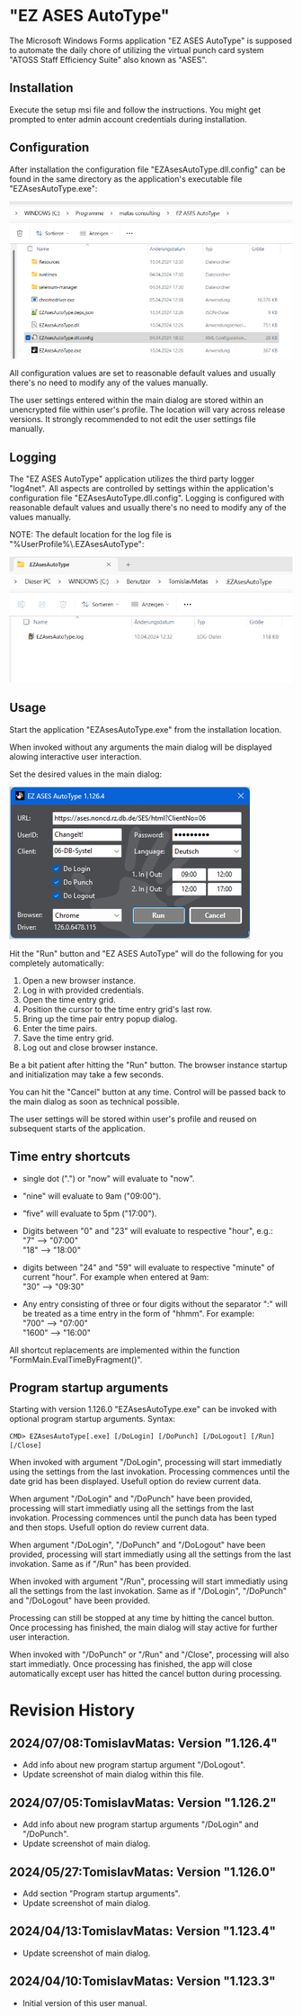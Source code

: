 # "EZ ASES AutoType"
The Microsoft Windows Forms application "EZ ASES AutoType" is supposed
to automate the daily chore of utilizing the virtual punch card system
"ATOSS Staff Efficiency Suite" also known as "ASES".

## Installation 
Execute the setup msi file and follow the instructions. 
You might get prompted to enter admin account credentials during installation.

## Configuration
After installation the configuration file "EZAsesAutoType.dll.config" 
can be found in the same directory as the application's executable 
file "EZAsesAutoType.exe":

![ConfigFile](../res/img/Screenshot-WindowsExplorer-ConfigFile.png)

All configuration values are set to reasonable default values 
and usually there's no need to modify any of the values manually.

The user settings entered within the main dialog are stored within
an unencrypted file within user's profile. The location will vary
across release versions. It strongly recommended to not edit the
user settings file manually.

## Logging
The "EZ ASES AutoType" application utilizes the third party logger "log4net". 
All aspects are controlled by settings within the application's configuration 
file "EZAsesAutoType.dll.config". Logging is configured with reasonable default 
values and usually there's no need to modify any of the values manually.

NOTE: The default location for the log file is "%UserProfile%&#92;.EZAsesAutoType":

![LogFile](../res/img/Screenshot-WindowsExplorer-LogFile.png)

## Usage
Start the application "EZAsesAutoType.exe" from the installation location.

When invoked without any arguments the main dialog will be displayed
alowing interactive user interaction.

Set the desired values in the main dialog:

![MainDialog](../res/img/Screenshot-MainDialog-v1.126.4.png)

Hit the "Run" button and "EZ ASES AutoType" will do the
following for you completely automatically:

1) Open a new browser instance.
2) Log in with provided credentials.
3) Open the time entry grid.
4) Position the cursor to the time entry grid's last row.
5) Bring up the time pair entry popup dialog.
6) Enter the time pairs.
7) Save the time entry grid.
8) Log out and close browser instance.

Be a bit patient after hitting the "Run" button. The browser instance
startup and initialization may take a few seconds.

You can hit the "Cancel" button at any time. Control will be passed back to
the main dialog as soon as technical possible.

The user settings will be stored within user's profile and reused
on subsequent starts of the application.

## Time entry shortcuts
* single dot (".") or "now" will evaluate to "now".
  
* "nine" will evaluate to 9am ("09:00").
  
* "five" will evaluate to 5pm ("17:00").
  
* Digits between "0" and "23" will evaluate to respective "hour", e.g.:   
   "7" --> "07:00"   
  "18" --> "18:00"     

* digits between "24" and "59" will evaluate to respective "minute" 
  of current "hour". For example when entered at 9am:   
  "30" --> "09:30"   

* Any entry consisting of three or four digits without the separator ":" 
  will be treated as a time entry in the form of "hhmm". For example:   
   "700" --> "07:00"   
  "1600" --> "16:00"   

All shortcut replacements are implemented within the 
function "FormMain.EvalTimeByFragment()".

## Program startup arguments
Starting with version 1.126.0 "EZAsesAutoType.exe" can be 
invoked with optional program startup arguments.
Syntax: 
```CMD
CMD> EZAsesAutoType[.exe] [/DoLogin] [/DoPunch] [/DoLogout] [/Run] [/Close]
```

When invoked with argument "/DoLogin", processing will start immediatly
using the settings from the last invokation. Processing commences until 
the date grid has been displayed. Usefull option do review current data.

When argument "/DoLogin" and "/DoPunch" have been provided, processing 
will start immediatly using all the settings from the last invokation.
Processing commences until the punch data has been typed and then stops. 
Usefull option do review current data.

When argument "/DoLogin", "/DoPunch" and "/DoLogout" have been provided,
processing will start immediatly using all the settings from the last invokation.
Same as if "/Run" has been provided.

When invoked with argument "/Run", processing will start immediatly
using all the settings from the last invokation. Same as if "/DoLogin",
"/DoPunch" and "/DoLogout" have been provided.

Processing can still be stopped at any time by hitting the cancel button.
Once processing has finished, the main dialog will stay active for
further user interaction.

When invoked with "/DoPunch" or "/Run" and "/Close", processing 
will also start immediatly. Once processing has finished, the app will close
automatically except user has hitted the cancel button during processing.

# Revision History
## 2024/07/08:TomislavMatas: Version "1.126.4"
* Add info about new program startup argument "/DoLogout".
* Update screenshot of main dialog within this file.
 
## 2024/07/05:TomislavMatas: Version "1.126.2"
* Add info about new program startup arguments "/DoLogin" and "/DoPunch".
* Update screenshot of main dialog.

## 2024/05/27:TomislavMatas: Version "1.126.0"
* Add section "Program startup arguments".
* Update screenshot of main dialog.

## 2024/04/13:TomislavMatas: Version "1.123.4"
* Update screenshot of main dialog.

## 2024/04/10:TomislavMatas: Version "1.123.3"
* Initial version of this user manual.
